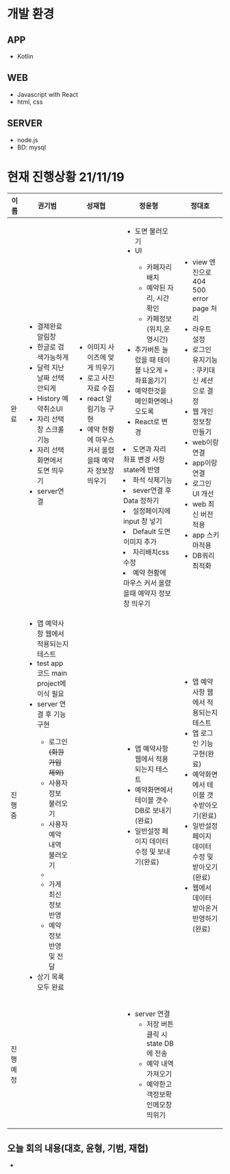 
# 개발 환경
## APP
- Kotlin
## WEB
- Javascript with React
- html, css
## SERVER
- node.js
- BD: mysql

# 현재 진행상황 21/11/19
|이름|권기범|성재협|정윤형|정대호|
|------|---|---|---|---|
|완료|<ul><li>결제완료 알림창</li><li>한글로 검색가능하게</li><li>달력 지난 날짜 선택 안되게</li><li>History 예약취소UI</li><li>자리 선택 창 스크롤 기능</li><li>자리 선택화면에서 도면 띄우기</li><li>server연결</li></ul>|<ul><li>이미지 사이즈에 맞게 띄우기</li><li>로고 사진 자료 수집</li><li>react 알림기능 구현</li><li>예약 현황에 마우스 커서 올렸을때 예약자 정보창 띄우기</li></ul>|<ul><li>도면 불러오기</li><li>UI</li><ul><li>카페자리배치</li><li>예약된 자리, 시간 확인</li><li>카페정보(위치,운영시간)</li></ul><li>추가버튼 눌렀을 때 테이블 나오게 + 좌표옮기기</li><li>예약한것을 메인화면에나오도록</li><li>React로 변경</li></ul><li>도면과 자리 좌표 변경 사항 state에 반영</li><li>좌석 삭제기능</li><li>sever연결 후 Data 정하기</li><li>설정페이지에 input 창 넣기</li><li>Default 도면 이미지 추가</li><li>자리배치css 수정</li><li>예약 현황에 마우스 커서 올렸을때 예약자 정보창 띄우기</li></ul>|<ul><li>view 엔진으로 404 500 error page 처리</li><li>라우트 설정</li><li>로그인 유지기능 : 쿠키대신 세션으로 결정</li><li>웹 개인정보창 만들기</li><li>web이랑 연결</li><li>app이랑 연결</li><li>로그인 UI 개선</li><li>web 최신 버전 적용</li><li>app 스키마적용</li><li>DB쿼리최적화</li></ul>|
|진행중|<ul><li>앱 예약사항 웹에서 적용되는지 테스트</li><li>test app 코드 main project에 이식 필요</li><li>server 연결 후 기능 구현</li><ul><li>로그인<del>(회원가입 제외)</del></li><li>사용자 정보 불러오기</li><li>사용자 예약 내역 불러오기<li/><li>가게 최신 정보 반영</li><li>예약 정보 반영 및 전달</li></ul><li>상기 목록 모두 완료</li></ul>|<ul></ul>|<ul><li>앱 예약사항 웹에서 적용되는지 테스트</li><li>예약화면에서 테이블 갯수 DB로 보내기(완료)</li><li>일반설정 페이지 데이터 수정 및 보내기(완료)</li></ul>|<ul><li>앱 예약사항 웹에서 적용되는지 테스트</li><li>앱 로그인 기능 구현(완료)</li><li>예약화면에서 테이블 갯수받아오기(완료)</li><li>일반설정 페이지 데이터 수정 및 받아오기(완료)</li><li>웹에서 데이터 받아온거 반영하기(완료)</li></ul>|
|진행예정||<ul></ul>|<ul><li>server 연결<ul><li>저장 버튼 클릭 시 state DB에 전송</li><li>예약 내역 가져오기</li><li>예약한고객정보확인메모창 띄위기</li></ul>|<ul></ul>|

## 오늘 회의 내용(대호, 윤형, 기범, 재협)
- 
